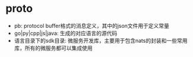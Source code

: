 # proto
* pb: protocol buffer格式的消息定义，其中的json文件用于定义常量
* go|py|cpp|js|java: 生成的对应语言的源代码
* 语言目录下的sdk目录: 微服务开发库，主要用于包含nats的封装和一些常用库，所有的微服务都可以集成使用
